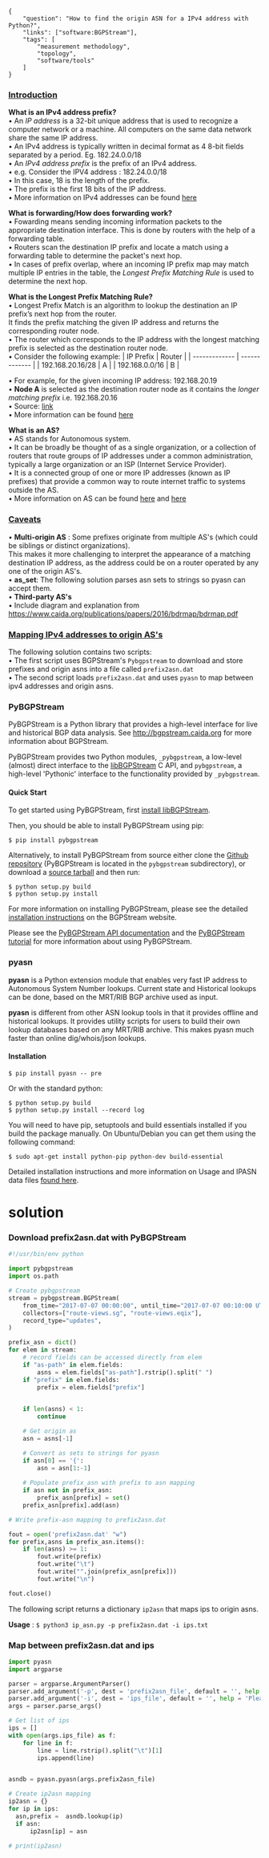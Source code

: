 ~~~
{
    "question": "How to find the origin ASN for a IPv4 address with Python?",
    "links": ["software:BGPStream"],
    "tags": [
        "measurement methodology",
        "topology",
        "software/tools"
    ]
}
~~~
### <ins> Introduction </ins> ###

**What is an IPv4 address prefix?** \
• An *IP address* is a 32-bit unique address that is used to recognize a computer network or a machine. All computers on   the same data network share the same IP address.\
• An IPv4 address is typically written in decimal format as 4 8-bit fields separated by a period. Eg. 182.24.0.0/18 \
• An *IPv4 address prefix* is the prefix of an IPv4 address. \
• e.g. Consider the IPV4 address : 182.24.0.0/18 \
• In this case, 18 is the length of the prefix. \
• The prefix is the first 18 bits of the IP address. \
• More information on IPv4 addresses can be found [here]( https://docs.oracle.com/cd/E19455-01/806-0916/6ja85399u/index.html#:~:text=The%20IPv4%20address%20is%20a,bit%20fields%20separated%20by%20periods )

**What is forwarding/How does forwarding work?** \
• Fowarding means sending incoming information packets to the appropriate destination interface. This is done by routers with the help of a forwarding table. \
• Routers scan the destination IP prefix and locate a match using a forwarding table to determine the packet's next hop. \
• In cases of prefix overlap, where an incoming IP prefix map may match multiple IP entries in the table, the *Longest Prefix Matching Rule* is used to determine the next hop. 

**What is the Longest Prefix Matching Rule?** \
• Longest Prefix Match is an algorithm to lookup the destination an IP prefix’s next hop from the router. \
It finds the prefix matching the given IP address and returns the corresponding router node.\
• The router which corresponds to the IP address with the longest matching prefix is selected as the destination router node.\
• Consider the following example:
| IP Prefix        |   Router      |
| -------------    | ------------- |
| 192.168.20.16/28 | A             |
| 192.168.0.0/16   | B             |

• For example, for the given incoming IP address:  192.168.20.19 \
• **Node A** is selected as the destination router node as it contains the *longer matching prefix* i.e. 192.168.20.16 \
• Source: [link]( https://www.lewuathe.com/longest-prefix-match-with-trie-tree.html ) \
• More information can be found [here]( https://www.geeksforgeeks.org/longest-prefix-matching-in-routers/ )
 
**What is an AS?**\
 • AS stands for Autonomous system.\
 • It can be broadly be thought of as a single organization, or a collection of routers that route groups of IP addresses under a common administration, typically a large organization or an ISP (Internet Service Provider). \
 • It is a connected group of one or more IP addresses (known as IP prefixes) that provide a common way to route internet traffic to systems outside the AS.\
 • More information on AS can be found [here]( https://www.cs.rutgers.edu/~pxk/352/notes/autonomous_systems.html) and [here](https://www.caida.org/publications/presentations/2016/as_intro_topology_wind/as_intro_topology_wind.pdf)

### <ins> Caveats </ins> ###
• **Multi-origin AS** : Some prefixes originate from multiple AS's (which could be siblings or distinct organizations).\
This makes it more challenging to interpret the appearance of a matching destination IP address, as the address could be on a router operated by any one of the origin AS's.  \
• **as_set**: The following solution parses asn sets to strings so pyasn can accept them. \
• **Third-party AS's** \
• Include diagram and explanation from https://www.caida.org/publications/papers/2016/bdrmap/bdrmap.pdf


### <ins> Mapping IPv4 addresses to origin AS's </ins> ###

The following solution contains two scripts:\
• The first script uses BGPStream's `Pybgpstream` to download and store prefixes and origin asns into a file called `prefix2asn.dat` \
• The second script loads `prefix2asn.dat` and uses `pyasn` to map between ipv4 addresses and origin asns. 

### PyBGPStream ###

PyBGPStream is a Python library that provides a high-level interface for live and historical BGP data analysis. See http://bgpstream.caida.org for more information about BGPStream. 

PyBGPStream provides two Python modules, `_pybgpstream`, a low-level (almost) direct interface to the [libBGPStream]( https://bgpstream.caida.org/ ) C API, and `pybgpstream`, a high-level 'Pythonic' interface to the functionality provided by `_pybgpstream`. 

#### Quick Start ####
To get started using PyBGPStream, first [install libBGPStream]( https://bgpstream.caida.org/docs/install/pybgpstream ).

Then, you should be able to install PyBGPStream using pip: 

`$ pip install pybgpstream `

Alternatively, to install PyBGPStream from source either clone the [Github repository]( https://github.com/CAIDA/bgpstream
 ) (PyBGPStream is located in the `pybgpstream` subdirectory), or download a [source tarball]( https://bgpstream.caida.org/download ) and then run:
 
 `$ python setup.py build`\
 `$ python setup.py install`
 
 For more information on installing PyBGPStream, please see the detailed [installation instructions]( https://bgpstream.caida.org/docs/install/pybgpstream ) on the BGPStream website. 
 
 Please see the [PyBGPStream API documentation]( https://bgpstream.caida.org/docs/api/pybgpstream ) and the [PyBGPStream tutorial]( https://bgpstream.caida.org/docs/tutorials/pybgpstream ) for more information about using PyBGPStream.

### pyasn ###
**pyasn** is a Python extension module that enables very fast IP address to Autonomous System Number lookups. Current state and Historical lookups can be done, based on the MRT/RIB BGP archive used as input. 

**pyasn** is different from other ASN lookup tools in that it provides offline and historical lookups. It provides utility scripts for users to build their own lookup databases based on any MRT/RIB archive. This makes pyasn much faster than online dig/whois/json lookups.

#### Installation ####

`$ pip install pyasn -- pre`

Or with the standard python:

`$ python setup.py build`\
`$ python setup.py install --record log`

You will need to have pip, setuptools and build essentials installed if you build the package manually. On Ubuntu/Debian you can get them using the following command:

`$ sudo apt-get install python-pip python-dev build-essential`

Detailed installation instructions and more information on Usage and IPASN data files [found here]( https://github.com/hadiasghari/pyasn ).

# solution #

### Download prefix2asn.dat with PyBGPStream ###
~~~python
#!/usr/bin/env python

import pybgpstream
import os.path

# Create pybgpstream
stream = pybgpstream.BGPStream(
    from_time="2017-07-07 00:00:00", until_time="2017-07-07 00:10:00 UTC",
    collectors=["route-views.sg", "route-views.eqix"],
    record_type="updates",  
)

prefix_asn = dict()
for elem in stream:
    # record fields can be accessed directly from elem
    if "as-path" in elem.fields:
        asns = elem.fields["as-path"].rstrip().split(" ")
    if "prefix" in elem.fields:
        prefix = elem.fields["prefix"]
    

    if len(asns) < 1:
        continue

    # Get origin as 
    asn = asns[-1]

    # Convert as sets to strings for pyasn 
    if asn[0] == '{':
        asn = asn[1:-1]
    
    # Populate prefix_asn with prefix to asn mapping
    if asn not in prefix_asn:
        prefix_asn[prefix] = set()
    prefix_asn[prefix].add(asn)

# Write prefix-asn mapping to prefix2asn.dat

fout = open('prefix2asn.dat' "w")
for prefix,asns in prefix_asn.items():
    if len(asns) >= 1:
        fout.write(prefix)
        fout.write("\t")
        fout.write("".join(prefix_asn[prefix]))
        fout.write("\n")

fout.close()    
~~~

The following script returns a dictionary `ip2asn` that maps ips to origin asns. 

**Usage** : `$ python3 ip_asn.py -p prefix2asn.dat -i ips.txt`

### Map between prefix2asn.dat and ips
~~~python
import pyasn
import argparse 

parser = argparse.ArgumentParser()
parser.add_argument('-p', dest = 'prefix2asn_file', default = '', help = 'Please enter the prefix2asn file name')
parser.add_argument('-i', dest = 'ips_file', default = '', help = 'Please enter the file name of the ips file')
args = parser.parse_args()

# Get list of ips 
ips = []
with open(args.ips_file) as f:
    for line in f:
        line = line.rstrip().split("\t")[1]
        ips.append(line)


asndb = pyasn.pyasn(args.prefix2asn_file)

# Create ip2asn mapping
ip2asn = {}
for ip in ips:
  asn,prefix =  asndb.lookup(ip)
  if asn:
      ip2asn[ip] = asn

# print(ip2asn)
~~~
